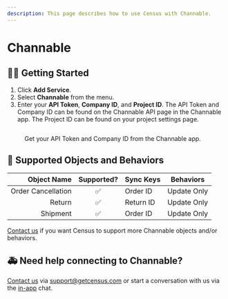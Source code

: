 ```yaml
---
description: This page describes how to use Census with Channable.
---
```


# Channable

## 🏃‍♀️ Getting Started

1. Click **Add Service**.
2. Select **Channable** from the menu.
3. Enter your **API Token**, **Company ID**, and **Project ID**. The API Token and Company ID can be found on the Channable API page in the Channable app. The Project ID can be found on your project settings page.

<figure><img src="../.gitbook/assets/channable.png" alt=""><figcaption><p>Get your API Token and Company ID from the Channable app.</p></figcaption></figure>

## 🔀 Supported Objects and Behaviors

| **Object Name** | **Supported?** | **Sync Keys**  | **Behaviors**       |
| --------------: | :------------: | ---------------- | ------------------- |
| Order Cancellation | ✅ | Order ID | Update Only |
| Return | ✅ | Return ID | Update Only |
| Shipment | ✅ | Order ID | Update Only |

[Contact us](mailto:support@getcensus.com) if you want Census to support more Channable objects and/or behaviors.

## 🚑 Need help connecting to Channable?

[Contact us](mailto:support@getcensus.com) via support@getcensus.com or start a conversation with us via the [in-app](https://app.getcensus.com) chat.
